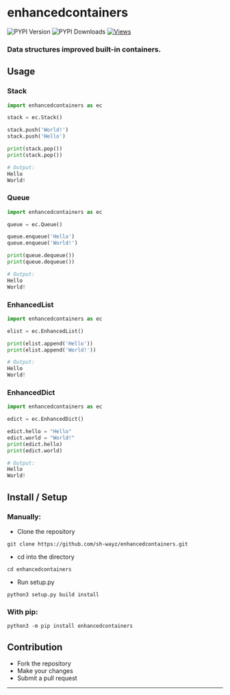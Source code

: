 # enhancedcontainers 
![PYPI Version](https://img.shields.io/pypi/v/enhancedcontainers.svg) ![PYPI Downloads](https://img.shields.io/pypi/dw/enhancedcontainers?color=64b594) [![Views](https://api.ghprofile.me/view?username=sh-wayz-enhancedcontainers&color=51B780&label=views&style=flat)](https://ghprofile.me)
### Data structures improved built-in containers.

## Usage

### Stack
```py
import enhancedcontainers as ec

stack = ec.Stack()

stack.push('World!')
stack.push('Hello')

print(stack.pop())
print(stack.pop())

# Output:
Hello
World!
```
### Queue
```py
import enhancedcontainers as ec

queue = ec.Queue()

queue.enqueue('Hello')
queue.enqueue('World!')

print(queue.dequeue())
print(queue.dequeue())

# Output:
Hello
World!
```
### EnhancedList
```py
import enhancedcontainers as ec

elist = ec.EnhancedList()

print(elist.append('Hello'))
print(elist.append('World!'))

# Output:
Hello
World!
```
### EnhancedDict
```py
import enhancedcontainers as ec

edict = ec.EnhancedDict()

edict.hello = "Hello"
edict.world = "World!"
print(edict.hello)
print(edict.world)

# Output:
Hello
World!
```
## Install / Setup
### Manually:
- Clone the repository
```
git clone https://github.com/sh-wayz/enhancedcontainers.git
```
- cd into the directory
```
cd enhancedcontainers
```
- Run setup.py
```
python3 setup.py build install
```

### With pip:
```
python3 -m pip install enhancedcontainers
```


## Contribution
- Fork the repository
- Make your changes
- Submit a pull request

-------------------------------

